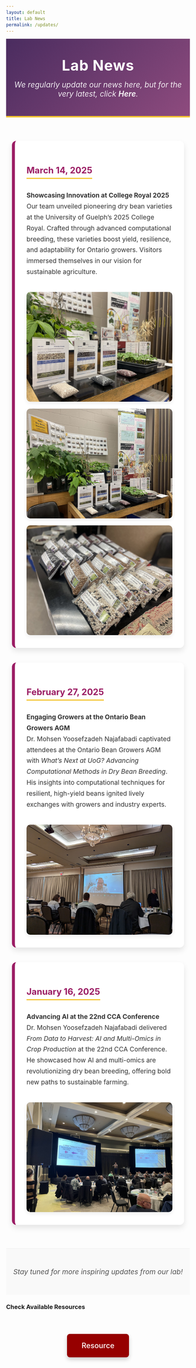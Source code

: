 ```yaml
---
layout: default
title: Lab News
permalink: /updates/
---
```


<header class="page-header">
  <h1 style="font-size: 2.5rem; margin: 0 auto 1rem; font-weight: 700; letter-spacing: 1px; text-align: center; width: 100%; display: block;">Lab News</h1>
  <p>We regularly update our news here, but for the very latest, click <a href="https://www.linkedin.com/in/mohsen-yoosefzadeh-n-82365bb2/" target="_blank" rel="noopener noreferrer"><strong>Here</strong></a>.</p>
</header>

<div class="news-grid">
  <div class="news-item">
    <h3>March 14, 2025</h3>
    <p><strong>Showcasing Innovation at College Royal 2025</strong><br>Our team unveiled pioneering dry bean varieties at the University of Guelph’s 2025 College Royal. Crafted through advanced computational breeding, these varieties boost yield, resilience, and adaptability for Ontario growers. Visitors immersed themselves in our vision for sustainable agriculture.</p>
    <img src="/assets/img/news/CollegeR1.jpg" alt="Team showcasing new bean varieties at College Royal 2025">
    <img src="/assets/img/news/CollegeR2.jpg" alt="Team engaging with visitors at the College Royal booth">
    <img src="/assets/img/news/CollegeR3.jpg" alt="Display of bean varieties at College Royal 2025">
  </div>

  <div class="news-item">
    <h3>February 27, 2025</h3>
    <p><strong>Engaging Growers at the Ontario Bean Growers AGM</strong><br>Dr. Mohsen Yoosefzadeh Najafabadi captivated attendees at the Ontario Bean Growers AGM with <em>What’s Next at UoG? Advancing Computational Methods in Dry Bean Breeding</em>. His insights into computational techniques for resilient, high-yield beans ignited lively exchanges with growers and industry experts.</p>
    <img src="/assets/img/news/ontario-bean-growers-2025.jpg" alt="Dr. Yoosefzadeh presenting computational breeding methods at the AGM">
  </div>

  <div class="news-item">
    <h3>January 16, 2025</h3>
    <p><strong>Advancing AI at the 22nd CCA Conference</strong><br>Dr. Mohsen Yoosefzadeh Najafabadi delivered <em>From Data to Harvest: AI and Multi-Omics in Crop Production</em> at the 22nd CCA Conference. He showcased how AI and multi-omics are revolutionizing dry bean breeding, offering bold new paths to sustainable farming.</p>
    <img src="/assets/img/news/cca-conference-2025.jpg" alt="Dr. Yoosefzadeh presenting AI innovations at the CCA Conference">
  </div>
</div>

<footer class="footer-text">
  <p>Stay tuned for more inspiring updates from our lab!</p>
</footer>

### Check Available Resources

<div style="text-align: center; margin: 4rem 0;">
  <a href="/Resource/" class="btn" style="display: inline-block; padding: 1.25rem 2.5rem; background: rgb(150,0,0); color: white; text-decoration: none; border-radius: 8px; box-shadow: 0 6px 12px rgba(0,0,0,0.2); font-size: 1.25rem; font-weight: 500; transition: background-color 0.3s, transform 0.3s;">Resource</a>
</div>

<style>
  /* Header Styling */
  .page-header {
    text-align: center;
    padding: 3rem 1rem;
    background: linear-gradient(135deg, #4a2c5f 0%, #8e4b7e 100%);
    color: #fff;
    border-bottom: 4px solid #f4c430;
    width: 100%;
    max-width: 1200px; /* Matches news-grid for consistency */
    margin: 0 auto; /* Centers the header horizontally */
    box-sizing: border-box; /* Ensures padding doesn’t overflow */
  }
  .page-header h1 {
    font-size: 2.5rem;
    font-weight: 700;
    margin: 0 auto 0.5rem; /* Centers and adds spacing below */
    letter-spacing: 1px;
    animation: fadeIn 1s ease-in;
    display: inline-block; /* Prevents overflow and keeps it centered */
    text-align: center;
  }
  .page-header p {
    font-size: 1.3rem;
    font-style: italic;
    opacity: 0.9;
    margin: 0;
    max-width: 800px; /* Limits text width for readability */
    display: inline-block;
  }
  .page-header a {
    color: #fff;
    text-decoration: none;
    transition: color 0.3s;
  }
  .page-header a:hover {
    color: #f4c430;
  }
  .linkedin-logo {
    width: 24px;
    height: 24px;
    vertical-align: middle;
    margin-right: 5px;
    transition: transform 0.3s;
  }
  .page-header a:hover .linkedin-logo {
    transform: scale(1.1);
  }

  /* News Grid */
  .news-grid {
    display: grid;
    grid-template-columns: repeat(auto-fit, minmax(320px, 1fr));
    gap: 2.5rem;
    margin: 4rem auto;
    max-width: 1200px;
    padding: 0 1rem;
  }

  .news-item {
    background: #fff;
    border-radius: 12px;
    padding: 2rem;
    box-shadow: 0 8px 16px rgba(0, 0, 0, 0.1);
    border-left: 8px solid #9b1d64;
    transition: all 0.3s ease;
  }

  .news-item:hover {
    transform: translateY(-8px);
    box-shadow: 0 12px 24px rgba(0, 0, 0, 0.15);
  }

  .news-item h3 {
    color: #9b1d64;
    font-size: 1.5rem;
    font-weight: 700;
    margin-bottom: 0.75rem;
    border-bottom: 3px solid #f4c430;
    padding-bottom: 0.4rem;
    display: inline-block;
    transition: color 0.3s;
  }

  .news-item:hover h3 {
    color: #d94f8e;
  }

  .news-item p {
    font-size: 1.1rem;
    line-height: 1.7;
    color: #333;
    margin-bottom: 1.5rem;
  }

  .news-item img {
    max-width: 100%;
    border-radius: 10px;
    box-shadow: 0 4px 12px rgba(0, 0, 0, 0.08);
    margin-top: 1rem;
    transition: transform 0.3s;
  }

  .news-item img:hover {
    transform: scale(1.02);
  }

  /* Footer */
  .footer-text {
    text-align: center;
    padding: 2rem 0;
    background: #f9f9f9;
    border-top: 1px solid #eee;
  }
  .footer-text p {
    font-size: 1.2rem;
    font-style: italic;
    color: #555;
  }

  /* Animation */
  @keyframes fadeIn {
    from { opacity: 0; }
    to { opacity: 1; }
  }

  /* Responsive Design */
  @media (max-width: 600px) {
    .page-header {
      padding: 2rem 1rem;
    }
    .page-header h1 {
      font-size: 2rem;
    }
    .page-header p {
      font-size: 1.1rem;
    }
    .linkedin-logo {
      width: 20px;
      height: 20px;
    }
    .news-item h3 {
      font-size: 1.3rem;
    }
    .news-item p {
      font-size: 1rem;
    }
    .footer-text p {
      font-size: 1rem;
    }
  }
</style>